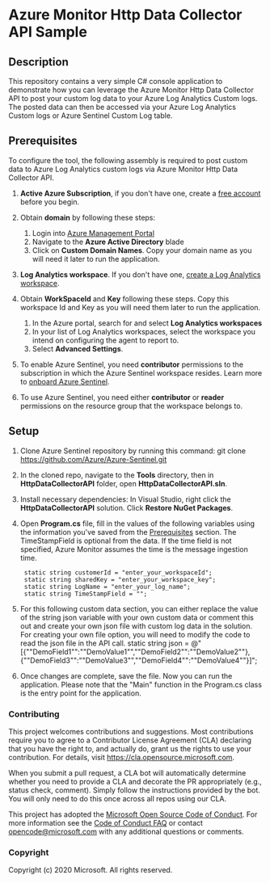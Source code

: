 # Azure Monitor Http Data Collector API Sample

## Description
This repository contains a very simple C# console application to demonstrate how you can leverage the Azure Monitor Http Data Collector API to post your custom log data to your Azure Log Analytics Custom logs. The posted data can then be accessed via your Azure Log Analytics Custom logs or Azure Sentinel Custom Log table.


## Prerequisites
To configure the tool, the following assembly is required to post custom data to Azure Log Analytics custom logs via Azure Monitor Http Data Collector API.

1. **Active Azure Subscription**, if you don't have one, create a [free account](https://azure.microsoft.com/free/?WT.mc_id=A261C142F) before you begin.

2. Obtain **domain** by following these steps:
    1. Login into [Azure Management Portal](https://portal.azure.com)
    1. Navigate to the **Azure Active Directory** blade
    1. Click on **Custom Domain Names**. Copy your domain name as you will need it later to run the application.

3. **Log Analytics workspace**. If you don't have one, [create a Log Analytics workspace](https://docs.microsoft.com/azure/azure-monitor/learn/quick-create-workspace).

4. Obtain **WorkSpaceId** and **Key** following these steps. Copy this workspace Id and Key as you will need them later to run the application.
   1. In the Azure portal, search for and select **Log Analytics workspaces**
   1. In your list of Log Analytics workspaces, select the workspace you intend on configuring the agent to report to.
   1. Select **Advanced Settings**.

5. To enable Azure Sentinel, you need **contributor** permissions to the subscription in which the Azure Sentinel workspace resides. Learn more to [onboard Azure Sentinel](https://docs.microsoft.com/azure/sentinel/quickstart-onboard#enable-azure-sentinel-).

6. To use Azure Sentinel, you need either **contributor** or **reader** permissions on the resource group that the workspace belongs to.

## Setup
1) Clone Azure Sentinel repository by running this command: git clone https://github.com/Azure/Azure-Sentinel.git
2) In the cloned repo, navigate to the **Tools** directory, then in **HttpDataCollectorAPI** folder, open **HttpDataCollectorAPI.sln**.
3) Install necessary dependencies: In Visual Studio, right click the **HttpDataCollectorAPI** solution.
Click **Restore NuGet Packages**.
4) Open **Program.cs** file, fill in the values of the following variables using the information you've saved from the [Prerequisites](#Prerequisites) section.
The TimeStampField is optional from the data. If the time field is not specified, Azure Monitor assumes the time is the message ingestion time.

		static string customerId = "enter_your_workspaceId";
		static string sharedKey = "enter_your_workspace_key";
		static string LogName = "enter_your_log_name";
		static string TimeStampField = "";

5) For this following custom data section, you can either replace the value of the string json variable with your own custom data or comment this out and create your own json file with custom log data in the solution. For creating your own file option, you will need to modify the code to read the json file in the API call.
		static string json = @"[{""DemoField1"":""DemoValue1"",""DemoField2"":""DemoValue2""},{""DemoField3"":""DemoValue3"",""DemoField4"":""DemoValue4""}]";
6) Once changes are complete, save the file.
Now you can run the application. Please note that the "Main" function in the Program.cs class is the entry point for the application.

### Contributing

This project welcomes contributions and suggestions.  Most contributions require you to agree to a
Contributor License Agreement (CLA) declaring that you have the right to, and actually do, grant us
the rights to use your contribution. For details, visit https://cla.opensource.microsoft.com.

When you submit a pull request, a CLA bot will automatically determine whether you need to provide
a CLA and decorate the PR appropriately (e.g., status check, comment). Simply follow the instructions
provided by the bot. You will only need to do this once across all repos using our CLA.

This project has adopted the [Microsoft Open Source Code of Conduct](https://opensource.microsoft.com/codeofconduct/).
For more information see the [Code of Conduct FAQ](https://opensource.microsoft.com/codeofconduct/faq/) or
contact [opencode@microsoft.com](mailto:opencode@microsoft.com) with any additional questions or comments.

### Copyright
Copyright (c) 2020 Microsoft. All rights reserved.
